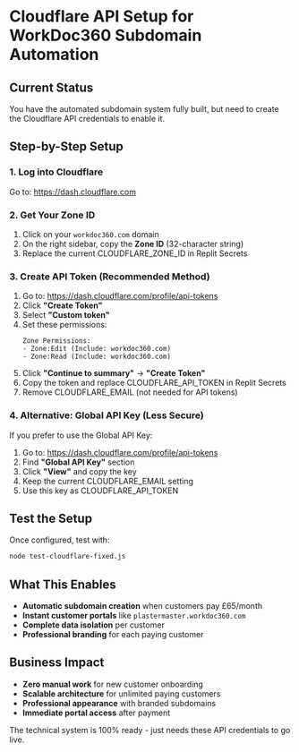 # Cloudflare API Setup for WorkDoc360 Subdomain Automation

## Current Status
You have the automated subdomain system fully built, but need to create the Cloudflare API credentials to enable it.

## Step-by-Step Setup

### 1. Log into Cloudflare
Go to: https://dash.cloudflare.com

### 2. Get Your Zone ID
1. Click on your `workdoc360.com` domain
2. On the right sidebar, copy the **Zone ID** (32-character string)
3. Replace the current CLOUDFLARE_ZONE_ID in Replit Secrets

### 3. Create API Token (Recommended Method)
1. Go to: https://dash.cloudflare.com/profile/api-tokens
2. Click **"Create Token"**
3. Select **"Custom token"**
4. Set these permissions:
   ```
   Zone Permissions:
   - Zone:Edit (Include: workdoc360.com)
   - Zone:Read (Include: workdoc360.com)
   ```
5. Click **"Continue to summary"** → **"Create Token"**
6. Copy the token and replace CLOUDFLARE_API_TOKEN in Replit Secrets
7. Remove CLOUDFLARE_EMAIL (not needed for API tokens)

### 4. Alternative: Global API Key (Less Secure)
If you prefer to use the Global API Key:
1. Go to: https://dash.cloudflare.com/profile/api-tokens
2. Find **"Global API Key"** section
3. Click **"View"** and copy the key
4. Keep the current CLOUDFLARE_EMAIL setting
5. Use this key as CLOUDFLARE_API_TOKEN

## Test the Setup
Once configured, test with:
```bash
node test-cloudflare-fixed.js
```

## What This Enables
- **Automatic subdomain creation** when customers pay £65/month
- **Instant customer portals** like `plastermaster.workdoc360.com`
- **Complete data isolation** per customer
- **Professional branding** for each paying customer

## Business Impact
- **Zero manual work** for new customer onboarding
- **Scalable architecture** for unlimited paying customers
- **Professional appearance** with branded subdomains
- **Immediate portal access** after payment

The technical system is 100% ready - just needs these API credentials to go live.